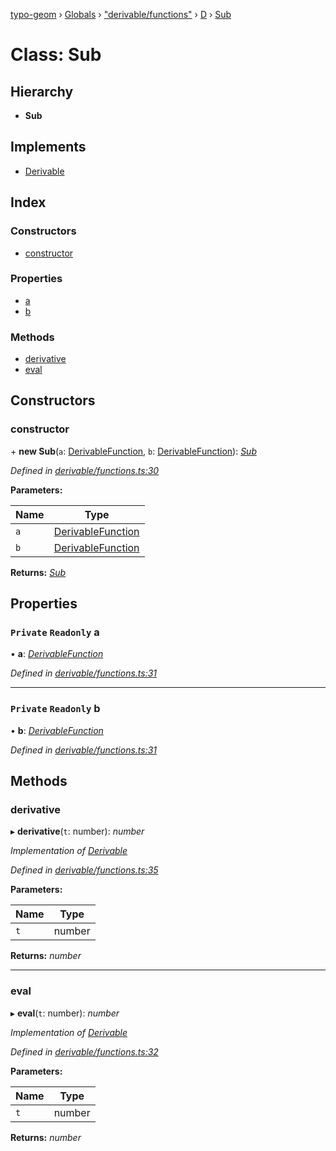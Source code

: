 [typo-geom](../README.md) › [Globals](../globals.md) › ["derivable/functions"](../modules/_derivable_functions_.md) › [D](../modules/_derivable_functions_.d.md) › [Sub](_derivable_functions_.d.sub.md)

# Class: Sub

## Hierarchy

* **Sub**

## Implements

* [Derivable](../interfaces/_derivable_interface_.derivable.md)

## Index

### Constructors

* [constructor](_derivable_functions_.d.sub.md#constructor)

### Properties

* [a](_derivable_functions_.d.sub.md#private-readonly-a)
* [b](_derivable_functions_.d.sub.md#private-readonly-b)

### Methods

* [derivative](_derivable_functions_.d.sub.md#derivative)
* [eval](_derivable_functions_.d.sub.md#eval)

## Constructors

###  constructor

\+ **new Sub**(`a`: [DerivableFunction](../modules/_derivable_interface_.md#derivablefunction), `b`: [DerivableFunction](../modules/_derivable_interface_.md#derivablefunction)): *[Sub](_derivable_functions_.d.sub.md)*

*Defined in [derivable/functions.ts:30](https://github.com/be5invis/typo-geom/blob/5527277/src/derivable/functions.ts#L30)*

**Parameters:**

Name | Type |
------ | ------ |
`a` | [DerivableFunction](../modules/_derivable_interface_.md#derivablefunction) |
`b` | [DerivableFunction](../modules/_derivable_interface_.md#derivablefunction) |

**Returns:** *[Sub](_derivable_functions_.d.sub.md)*

## Properties

### `Private` `Readonly` a

• **a**: *[DerivableFunction](../modules/_derivable_interface_.md#derivablefunction)*

*Defined in [derivable/functions.ts:31](https://github.com/be5invis/typo-geom/blob/5527277/src/derivable/functions.ts#L31)*

___

### `Private` `Readonly` b

• **b**: *[DerivableFunction](../modules/_derivable_interface_.md#derivablefunction)*

*Defined in [derivable/functions.ts:31](https://github.com/be5invis/typo-geom/blob/5527277/src/derivable/functions.ts#L31)*

## Methods

###  derivative

▸ **derivative**(`t`: number): *number*

*Implementation of [Derivable](../interfaces/_derivable_interface_.derivable.md)*

*Defined in [derivable/functions.ts:35](https://github.com/be5invis/typo-geom/blob/5527277/src/derivable/functions.ts#L35)*

**Parameters:**

Name | Type |
------ | ------ |
`t` | number |

**Returns:** *number*

___

###  eval

▸ **eval**(`t`: number): *number*

*Implementation of [Derivable](../interfaces/_derivable_interface_.derivable.md)*

*Defined in [derivable/functions.ts:32](https://github.com/be5invis/typo-geom/blob/5527277/src/derivable/functions.ts#L32)*

**Parameters:**

Name | Type |
------ | ------ |
`t` | number |

**Returns:** *number*
